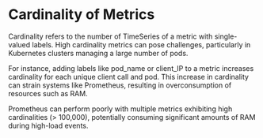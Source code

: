 # Cardinality of Metrics

Cardinality refers to the number of TimeSeries of a metric with single-valued labels. High cardinality metrics can pose challenges, particularly in Kubernetes clusters managing a large number of pods.

For instance, adding labels like pod_name or client_IP to a metric increases cardinality for each unique client call and pod. This increase in cardinality can strain systems like Prometheus, resulting in overconsumption of resources such as RAM.

Prometheus can perform poorly with multiple metrics exhibiting high cardinalities (> 100,000), potentially consuming significant amounts of RAM during high-load events.
